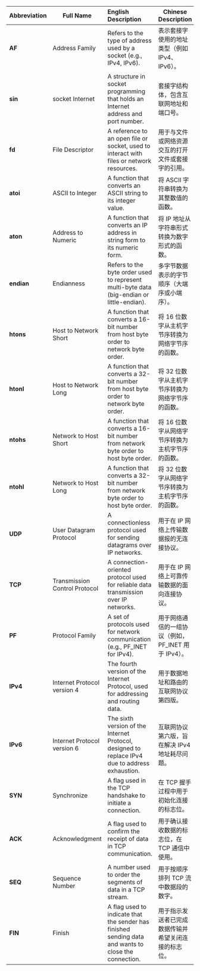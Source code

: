 | **Abbreviation** | **Full Name**                 | **English Description**                                      | **Chinese Description**                              |
| ---------------- | ----------------------------- | :----------------------------------------------------------- | ---------------------------------------------------- |
| **AF**           | Address Family                | Refers to the type of address used by a socket (e.g., IPv4, IPv6). | 表示套接字使用的地址类型（例如 IPv4、IPv6）。        |
| **sin**          | socket Internet               | A structure in socket programming that holds an Internet address and port number. | 套接字结构体，包含互联网地址和端口号。               |
| **fd**           | File Descriptor               | A reference to an open file or socket, used to interact with files or network resources. | 用于与文件或网络资源交互的打开文件或套接字的引用。   |
| **atoi**         | ASCII to Integer              | A function that converts an ASCII string to its integer value. | 将 ASCII 字符串转换为其整数值的函数。                |
| **aton**         | Address to Numeric            | A function that converts an IP address in string form to its numeric form. | 将 IP 地址从字符串形式转换为数字形式的函数。         |
| **endian**       | Endianness                    | Refers to the byte order used to represent multi-byte data (big-endian or little-endian). | 多字节数据表示的字节顺序（大端序或小端序）。         |
| **htons**        | Host to Network Short         | A function that converts a 16-bit number from host byte order to network byte order. | 将 16 位数字从主机字节序转换为网络字节序的函数。     |
| **htonl**        | Host to Network Long          | A function that converts a 32-bit number from host byte order to network byte order. | 将 32 位数字从主机字节序转换为网络字节序的函数。     |
| **ntohs**        | Network to Host Short         | A function that converts a 16-bit number from network byte order to host byte order. | 将 16 位数字从网络字节序转换为主机字节序的函数。     |
| **ntohl**        | Network to Host Long          | A function that converts a 32-bit number from network byte order to host byte order. | 将 32 位数字从网络字节序转换为主机字节序的函数。     |
| **UDP**          | User Datagram Protocol        | A connectionless protocol used for sending datagrams over IP networks. | 用于在 IP 网络上传输数据报的无连接协议。             |
| **TCP**          | Transmission Control Protocol | A connection-oriented protocol used for reliable data transmission over IP networks. | 用于在 IP 网络上可靠传输数据的面向连接协议。         |
| **PF**           | Protocol Family               | A set of protocols used for network communication (e.g., PF_INET for IPv4). | 用于网络通信的一组协议（例如，PF_INET 用于 IPv4）。  |
| **IPv4**         | Internet Protocol version 4   | The fourth version of the Internet Protocol, used for addressing and routing data. | 用于数据地址和路由的互联网协议第四版。               |
| **IPv6**         | Internet Protocol version 6   | The sixth version of the Internet Protocol, designed to replace IPv4 due to address exhaustion. | 互联网协议第六版，旨在解决 IPv4 地址耗尽问题。       |
| **SYN**          | Synchronize                   | A flag used in the TCP handshake to initiate a connection.   | 在 TCP 握手过程中用于初始化连接的标志位。            |
| **ACK**          | Acknowledgment                | A flag used to confirm the receipt of data in TCP communication. | 用于确认接收数据的标志位，在 TCP 通信中使用。        |
| **SEQ**          | Sequence Number               | A number used to order the segments of data in a TCP stream. | 用于按顺序排列 TCP 流中数据段的数字。                |
| **FIN**          | Finish                        | A flag used to indicate that the sender has finished sending data and wants to close the connection. | 用于指示发送者已完成数据传输并希望关闭连接的标志位。 |

